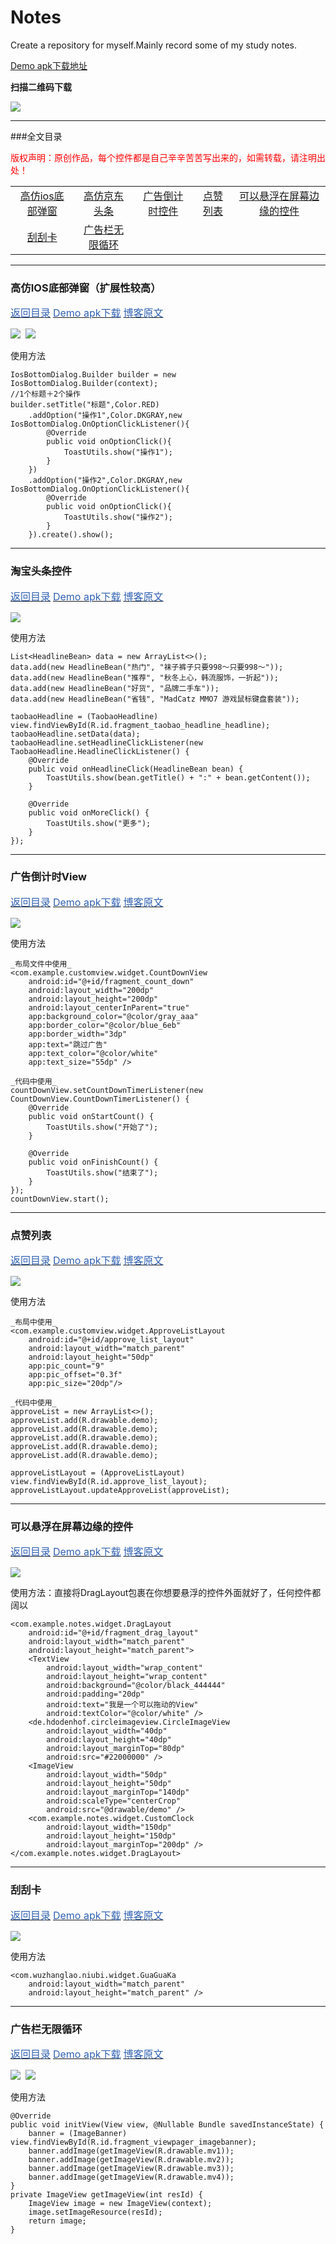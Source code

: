 # Notes
Create a repository for myself.Mainly record some of my study notes.

[Demo apk下载地址](https://raw.githubusercontent.com/Elder-Wu/Notes/master/apk/notes-debug.apk)

**扫描二维码下载**

![](http://upload-images.jianshu.io/upload_images/2377552-0add330e65789ab4.png?imageMogr2/auto-orient/strip%7CimageView2/2/w/1240)
****
###全文目录
<p id="directory"><font color="#FF0000">版权声明：原创作品，每个控件都是自己辛辛苦苦写出来的，如需转载，请注明出处！</font></p>
<table>
    <tr align="center">
        <td>
            <a href="#ios_dialog">高仿ios底部弹窗</a>
        </td>
        <td>
            <a href="#taobao_headline">高仿京东头条</a>
        </td>
        <td>
            <a href="#countdown">广告倒计时控件</a>
        </td>
        <td>
            <a href="#approve_list">点赞列表</a>
        </td>
        <td>
            <a href="#float_view">可以悬浮在屏幕边缘的控件</a>
        </td>
    </tr>
    <tr align="center">
        <td>
            <a href="#guaguaka">刮刮卡</a>
        </td>
        <td>
            <a href="#banner">广告栏无限循环</a>
        </td>
    </tr>
</table>

****
<h3 id="ios_dialog">高仿IOS底部弹窗（扩展性较高）</h3>
<p>
    <a href="#directory"><font color="#3262b3" size="3dp">返回目录</font></a>
    <a href="https://raw.githubusercontent.com/Elder-Wu/Notes/master/apk/notes-debug.apk"><font color="#3262b3" size="3dp">Demo apk下载</font></a>
    <a href="http://www.jianshu.com/p/2ebc5cc80835" target="_blank"><font color="#3262b3" size="3dp">博客原文</font></a>
</p>
<img src="https://github.com/Elder-Wu/Notes/blob/master/gif/ios_bottom_dialog.gif?raw=true">&nbsp;&nbsp;<img src="https://github.com/Elder-Wu/Notes/blob/master/gif/activity_anim1.gif?raw=true">

使用方法
```
IosBottomDialog.Builder builder = new IosBottomDialog.Builder(context);
//1个标题＋2个操作
builder.setTitle("标题",Color.RED)
    .addOption("操作1",Color.DKGRAY,new IosBottomDialog.OnOptionClickListener(){
        @Override
        public void onOptionClick(){
            ToastUtils.show("操作1");
        }
    })
    .addOption("操作2",Color.DKGRAY,new IosBottomDialog.OnOptionClickListener(){
        @Override
        public void onOptionClick(){
            ToastUtils.show("操作2");
        }
    }).create().show();
```
****
<h3 id="taobao_headline">淘宝头条控件</h3>
<p>
     <a href="#directory"><font color="#3262b3" size="3dp">返回目录</font></a>
     <a href="https://raw.githubusercontent.com/Elder-Wu/Notes/master/apk/notes-debug.apk"><font color="#3262b3" size="3dp">Demo apk下载</font></a>
     <a href="http://www.jianshu.com/p/3a7688cab9e1" target="_blank"><font color="#3262b3" size="3dp">博客原文</font></a>
</p>
<img src="https://github.com/Elder-Wu/Notes/blob/master/gif/taobao_headline.gif">

使用方法
```
List<HeadlineBean> data = new ArrayList<>();
data.add(new HeadlineBean("热门", "袜子裤子只要998～只要998～"));
data.add(new HeadlineBean("推荐", "秋冬上心，韩流服饰，一折起"));
data.add(new HeadlineBean("好货", "品牌二手车"));
data.add(new HeadlineBean("省钱", "MadCatz MMO7 游戏鼠标键盘套装"));

taobaoHeadline = (TaobaoHeadline) view.findViewById(R.id.fragment_taobao_headline_headline);
taobaoHeadline.setData(data);
taobaoHeadline.setHeadlineClickListener(new TaobaoHeadline.HeadlineClickListener() {
    @Override
    public void onHeadlineClick(HeadlineBean bean) {
        ToastUtils.show(bean.getTitle() + ":" + bean.getContent());
    }

    @Override
    public void onMoreClick() {
        ToastUtils.show("更多");
    }
});
```
****
<h3 id="countdown">广告倒计时View</h3>
<p>
     <a href="#directory"><font color="#3262b3" size="3dp">返回目录</font></a>
     <a href="https://raw.githubusercontent.com/Elder-Wu/Notes/master/apk/notes-debug.apk"><font color="#3262b3" size="3dp">Demo apk下载</font></a>
     <a href="http://www.jianshu.com/p/3db73ba78882" target="_blank"><font color="#3262b3" size="3dp">博客原文</font></a>
</p>
<img src="https://github.com/Elder-Wu/Notes/blob/master/gif/countdown.gif">

使用方法
```
_布局文件中使用_
<com.example.customview.widget.CountDownView
    android:id="@+id/fragment_count_down"
    android:layout_width="200dp"
    android:layout_height="200dp"
    android:layout_centerInParent="true"
    app:background_color="@color/gray_aaa"
    app:border_color="@color/blue_6eb"
    app:border_width="3dp"
    app:text="跳过广告"
    app:text_color="@color/white"
    app:text_size="55dp" />

_代码中使用_
countDownView.setCountDownTimerListener(new CountDownView.CountDownTimerListener() {
    @Override
    public void onStartCount() {
        ToastUtils.show("开始了");
    }

    @Override
    public void onFinishCount() {
        ToastUtils.show("结束了");
    }
});
countDownView.start();
```
****
<h3 id="approve_list">点赞列表</h3>
<p>
     <a href="#directory"><font color="#3262b3" size="3dp">返回目录</font></a>
     <a href="https://raw.githubusercontent.com/Elder-Wu/Notes/master/apk/notes-debug.apk"><font color="#3262b3" size="3dp">Demo apk下载</font></a>
     <a href="http://www.jianshu.com/p/993cea9d6631" target="_blank"><font color="#3262b3" size="3dp">博客原文</font></a>
</p>
<img src="https://github.com/Elder-Wu/Notes/blob/master/gif/approve_list.gif">

使用方法
```
_布局中使用_
<com.example.customview.widget.ApproveListLayout
    android:id="@+id/approve_list_layout"
    android:layout_width="match_parent"
    android:layout_height="50dp"
    app:pic_count="9"
    app:pic_offset="0.3f"
    app:pic_size="20dp"/>

_代码中使用_
approveList = new ArrayList<>();
approveList.add(R.drawable.demo);
approveList.add(R.drawable.demo);
approveList.add(R.drawable.demo);
approveList.add(R.drawable.demo);
approveList.add(R.drawable.demo);

approveListLayout = (ApproveListLayout) view.findViewById(R.id.approve_list_layout);
approveListLayout.updateApproveList(approveList);
```
****
<h3 id="float_view">可以悬浮在屏幕边缘的控件</h3>
<p>
     <a href="#directory"><font color="#3262b3" size="3dp">返回目录</font></a>
     <a href="https://raw.githubusercontent.com/Elder-Wu/Notes/master/apk/notes-debug.apk"><font color="#3262b3" size="3dp">Demo apk下载</font></a>
     <a href="http://www.jianshu.com/p/8b2247b3112d" target="_blank"><font color="#3262b3" size="3dp">博客原文</font></a>
</p>
<img src="https://github.com/Elder-Wu/Notes/blob/master/gif/drag_layout.gif">

使用方法：直接将DragLayout包裹在你想要悬浮的控件外面就好了，任何控件都阔以
```
<com.example.notes.widget.DragLayout
    android:id="@+id/fragment_drag_layout"
    android:layout_width="match_parent"
    android:layout_height="match_parent">
    <TextView
        android:layout_width="wrap_content"
        android:layout_height="wrap_content"
        android:background="@color/black_444444"
        android:padding="20dp"
        android:text="我是一个可以拖动的View"
        android:textColor="@color/white" />
    <de.hdodenhof.circleimageview.CircleImageView
        android:layout_width="40dp"
        android:layout_height="40dp"
        android:layout_marginTop="80dp"
        android:src="#22000000" />
    <ImageView
        android:layout_width="50dp"
        android:layout_height="50dp"
        android:layout_marginTop="140dp"
        android:scaleType="centerCrop"
        android:src="@drawable/demo" />
    <com.example.notes.widget.CustomClock
        android:layout_width="150dp"
        android:layout_height="150dp"
        android:layout_marginTop="200dp" />
</com.example.notes.widget.DragLayout>
```
****
<h3 id="guaguaka">刮刮卡</h3>
<p>
     <a href="#directory"><font color="#3262b3" size="3dp">返回目录</font></a>
     <a href="https://raw.githubusercontent.com/Elder-Wu/Notes/master/apk/notes-debug.apk"><font color="#3262b3" size="3dp">Demo apk下载</font></a>
     <a href="http://www.jianshu.com/p/a9abd8f7ef51" target="_blank"><font color="#3262b3" size="3dp">博客原文</font></a>
</p>
<img src="https://github.com/Elder-Wu/Notes/blob/master/gif/guaguaka.gif">

使用方法
```
<com.wuzhanglao.niubi.widget.GuaGuaKa
    android:layout_width="match_parent"
    android:layout_height="match_parent" />
```
****
<h3 id="banner">广告栏无限循环</h3>
<p>
     <a href="#directory"><font color="#3262b3" size="3dp">返回目录</font></a>
     <a href="https://raw.githubusercontent.com/Elder-Wu/Notes/master/apk/notes-debug.apk"><font color="#3262b3" size="3dp">Demo apk下载</font></a>
     <a href="http://www.jianshu.com/p/15dfbf64cf7a" target="_blank"><font color="#3262b3" size="3dp">博客原文</font></a>
</p>
<img src="https://github.com/Elder-Wu/Notes/blob/master/gif/banner1.gif">&nbsp;&nbsp;<img src="https://github.com/Elder-Wu/Notes/blob/master/gif/banner2.gif">

使用方法
```
@Override
public void initView(View view, @Nullable Bundle savedInstanceState) {
    banner = (ImageBanner) view.findViewById(R.id.fragment_viewpager_imagebanner);
    banner.addImage(getImageView(R.drawable.mv1));
    banner.addImage(getImageView(R.drawable.mv2));
    banner.addImage(getImageView(R.drawable.mv3));
    banner.addImage(getImageView(R.drawable.mv4));
}
private ImageView getImageView(int resId) {
    ImageView image = new ImageView(context);
    image.setImageResource(resId);
    return image;
}
```
